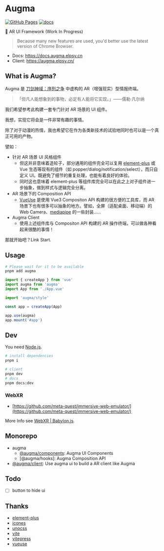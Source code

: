 # Augma

[![GitHub Pages](https://github.com/YunYouJun/augma/workflows/client/badge.svg)](https://augma.elpsy.cn/)
[![docs](https://github.com/YunYouJun/augma/workflows/docs/badge.svg)](https://docs.augma.elpsy.cn)

🎨 AR UI Framework (Work In Progress)

> Because many new features are used, you'd better use the latest version of Chrome Browser.

- Docs: <https://docs.augma.elpsy.cn>
- Client: <https://augma.elpsy.cn/>

## What is Augma?

Augma 是 [刀剑神域：序列之争](https://zh.wikipedia.org/zh-sg/%E5%88%80%E5%8A%8D%E7%A5%9E%E5%9F%9F%E5%8A%87%E5%A0%B4%E7%89%88%EF%BC%9A%E5%BA%8F%E5%88%97%E7%88%AD%E6%88%B0) 中虚构的 AR（增强现实）型情报终端。

> 「但凡人能想象到的事物，必定有人能将它实现。」——儒勒·凡尔纳

我们希望参考此构建一套专门针对 AR 场景的 UI 组件。

我想，实现它将会是一件非常有趣的事情。

除了对于动漫的热情，我也希望它在作为各类新技术的试验地同时也可以是一个真正可用的产物。

譬如：

- 针对 AR 场景 UI 风格组件
  - 但这并非意味着造轮子，部分通用的组件完全可以复用 [element-plus](https://github.com/element-plus/element-plus) 或 Vue 生态等现有的组件（如 popper/dialog/notification/select），而只自定义 UI。既避免了细节的重复处理，也能有着良好的体验。
  - 同时这也意味着 element-plus 等组件库完全可以在此之上对子组件进一步抽象，做到样式与逻辑完全分离。
- AR 场景下的 Composition API
  - [VueUse](https://github.com/vueuse/vueuse) 是使用 Vue3 Compositon API 构建的很方便的工具库，而 AR 场景下也有很多可以抽象的地方。譬如，全屏（适配桌面、移动端）的 Web Camera、[mediapipe](https://github.com/google/mediapipe) 的一些封装……
- Augma Client
  - 使用上述组件库与 Compositon API 构建的 AR 操作终端，可以做各种看起来很酷的事情！

那就开始吧？Link Start.

## Usage

```bash
# Please wait for it to be available
pnpm add augma
```

```ts
import { createApp } from 'vue'
import augma from 'augma'
import App from './App.vue'

import 'augma/style'

const app = createApp(App)

app.use(augma)
app.mount('#app')
```

## Dev

You need [Node.js](https://nodejs.org/en/).

```bash
# install dependencies
pnpm i
```

```bash
# client
pnpm dev
# docs
pnpm docs:dev
```

### WebXR

- [https://github.com/meta-quest/immersive-web-emulator/](https://github.com/meta-quest/immersive-web-emulator/)

More Info see [WebXR | Babylon.js](https://doc.babylonjs.com/features/featuresDeepDive/webXR/introToWebXR).

## Monorepo

- augma
  - [@augma/components](https://github.com/YunYouJun/augma/tree/main/packages/client): Augma UI Components
  - [@augma/hooks]: Augma Composition API
- [@augma/client](https://github.com/YunYouJun/augma/tree/main/packages/client): Use augma ui to build a AR client like Augma

## Todo

- [ ] button to hide ui

## Thanks

- [element-plus](https://github.com/element-plus/element-plus)
- [icones](https://icones.js.org/)
- [unocss](https://github.com/antfu/unocss)
- [vite](https://github.com/vitejs/vite)
- [vitepress](https://github.com/vuejs/vitepress)
- [vueuse](https://github.com/vueuse/vueuse)
